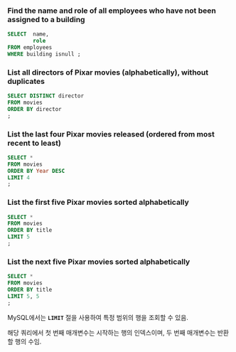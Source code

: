 ### Find the name and role of all employees who have not been assigned to a building

```sql
SELECT  name,
        role
FROM employees
WHERE building isnull ;
```

### List all directors of Pixar movies (alphabetically), without duplicates

```sql
SELECT DISTINCT director
FROM movies
ORDER BY director
;
```

### List the last four Pixar movies released (ordered from most recent to least)

```sql
SELECT *
FROM movies
ORDER BY Year DESC
LIMIT 4
;
```

### List the **first** five Pixar movies sorted alphabetically

```sql
SELECT *
FROM movies
ORDER BY title
LIMIT 5
;
```

### List the **next** five Pixar movies sorted alphabetically

```sql
SELECT *
FROM movies
ORDER BY title
LIMIT 5, 5
;
```

MySQL에서는 **`LIMIT`** 절을 사용하여 특정 범위의 행을 조회할 수 있음.

해당 쿼리에서 첫 번째 매개변수는 시작하는 행의 인덱스이며, 두 번째 매개변수는 반환할 행의 수임.